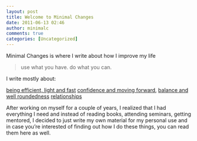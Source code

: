 ```yaml
---
layout: post
title: Welcome to Minimal Changes
date: 2011-06-13 02:46
author: minimalc
comments: true
categories: [Uncategorized]
---
```

Minimal Changes is where I write about how I improve my life
<blockquote>use what you have. do what you can.</blockquote>
I write mostly about:

<a href="http://minimalchanges.com/category/efficient-light-fast/">being efficient, light and fast</a>
<a href="http://minimalchanges.com/category/confidence-moving-forward/"> confidence and moving forward</a>,
<a href="http://minimalchanges.com/category/well-rounded-balance/"> balance and well roundedness</a>
<a href="http://minimalchanges.com/category/relationships/"> relationships</a>

<a href="http://minimalchanges.com/category/relationships/"></a>
After working on myself for a couple of years, I realized that I had everything I need and instead of reading books, attending seminars, getting mentored, I decided to just write my own material for my personal use and in case you’re interested of finding out how I do these things, you can read them here as well.
